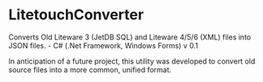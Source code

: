 # LitetouchConverter
Converts Old Liteware 3 (JetDB SQL) and Liteware 4/5/6 (XML) files into JSON files.  - C#  (.Net Framework, Windows Forms)
v 0.1

In anticipation of a future project, this utility was developed to convert old source files into a more common, unified format. 
